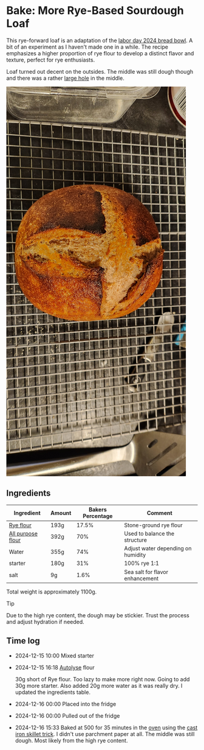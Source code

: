 # Bake: More Rye-Based Sourdough Loaf

This rye-forward loaf is an adaptation of the [labor day 2024 bread bowl](../827). A bit of an experiment as I haven't made one in a while. The recipe emphasizes a higher proportion of rye flour to develop a distinct flavor and texture, perfect for rye enthusiasts.

Loaf turned out decent on the outsides. The middle was still dough though and there was a rather [large hole](../914) in the middle.

![Loaf of rye bread](./rye-loaf.jpg)

## Ingredients

| Ingredient                  | Amount | Bakers Percentage | Comment                            |
| --------------------------- | ------ | ----------------- | ---------------------------------- |
| [Rye flour](../740)         | 193g   | 17.5%             | Stone-ground rye flour             |
| [All purpose flour](../630) | 392g   | 70%               | Used to balance the structure      |
| Water                       | 355g   | 74%               | Adjust water depending on humidity |
| starter                     | 180g   | 31%               | 100% rye 1:1                       |
| salt                        | 9g     | 1.6%              | Sea salt for flavor enhancement    |

Total weight is approximately 1100g.

> [!TIP]
>
> Due to the high rye content, the dough may be stickier. Trust the process and adjust hydration if needed.

## Time log

- 2024-12-15 10:00 Mixed starter
- 2024-12-15 16:18 [Autolyse](../911) flour

  30g short of Rye flour. Too lazy to make more right now. Going to add 30g more starter. Also added 20g more water as it was really dry. I updated the ingredients table.

- 2024-12-16 00:00 Placed into the fridge
- 2024-12-16 00:00 Pulled out of the fridge
- 2024-12-16 15:33 Baked at 500 for 35 minutes in the [oven](../912) using the [cast iron skillet trick](../913). I didn't use parchment paper at all. The middle was still dough. Most likely from the high rye content.
